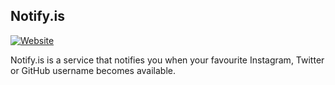 ## Notify.is

[![Website](https://img.shields.io/website?url=https%3A%2F%2Fnotify.is)](https://notify.is)

Notify.is is a service that notifies you when your favourite Instagram, Twitter or GitHub username becomes available.
